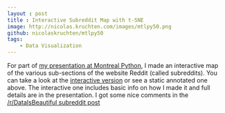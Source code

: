 ```yaml
---
layout : post
title : Interactive Subreddit Map with t-SNE
image: http://nicolas.kruchten.com/images/mtlpy50.png
github: nicolaskruchten/mtlpy50
tags:
    - Data Visualization
---
```


For part of [my presentation at Montreal Python][pres], I made an interactive map of the various sub-sections of the website Reddit (called subreddits). You can take a look at the [interactive version][iv] or see a static annotated one above. The interactive one includes basic info on how I made it and full details are in the presentation. I got some nice comments in the [/r/DataIsBeautiful subreddit post][re]


[pres]: http://nicolas.kruchten.com/content/2014/12/mtlpy50
[iv]: http://nicolas.kruchten.com/mtlpy50/subreddit_map.html
[re]: http://www.reddit.com/r/dataisbeautiful/comments/2o5qbu/interactive_subreddit_map_with_tsne_oc/
